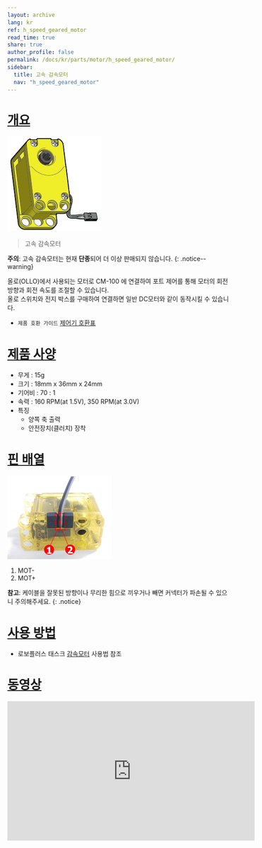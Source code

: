 ```yaml
---
layout: archive
lang: kr
ref: h_speed_geared_motor
read_time: true
share: true
author_profile: false
permalink: /docs/kr/parts/motor/h_speed_geared_motor/
sidebar:
  title: 고속 감속모터
  nav: "h_speed_geared_motor"
---
```


# [개요](#개요)

![img](/assets/images/parts/motor/h_speed_geared_motor_product.png)

> 고속 감속모터

**주의**: 고속 감속모터는 현재 **단종**되어 더 이상 판매되지 않습니다. 
{: .notice--warning}

올로(OLLO)에서 사용되는 모터로 CM-100 에 연결하여 포트 제어를 통해 모터의 회전 방향과 회전 속도를 조절할 수 있습니다.  
올로 스위치와 전지 박스를 구매하여 연결하면 일반 DC모터와 같이 동작시킬 수 있습니다.

- `제품 호환 가이드` [제어기 호환표]

# [제품 사양](#제품-사양)

- 무게 : 15g
- 크기 : 18mm x 36mm x 24mm
- 기어비 :  70 : 1
- 속력 : 160 RPM(at 1.5V), 350 RPM(at 3.0V)
- 특징
  - 양쪽 축 출력
  - 안전장치(클러치) 장착

# [핀 배열](#핀-배열)

![img](/assets/images/parts/motor/h_speed_geared_motor_pinout.png)

1. MOT-
2. MOT+

**참고**: 케이블을 잘못된 방향이나 무리한 힘으로 끼우거나 빼면 커넥터가 파손될 수 있으니 주의해주세요.
{: .notice}

# [사용 방법](#사용-방법)

- 로보플러스 태스크 [감속모터] 사용법 참조

# [동영상](#동영상)

<iframe width="560" height="315" src="https://www.youtube.com/embed/-qRy_NDd5eU" frameborder="0" allowfullscreen></iframe>

[감속모터]: /docs/kr/software/rplus1/task/programming_02/#감속모터
[제어기 호환표]: /docs/kr/parts/controller/controller_compatibility/
